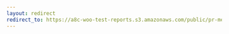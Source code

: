```yaml
---
layout: redirect
redirect_to: https://a8c-woo-test-reports.s3.amazonaws.com/public/pr-merge/42683/e2e/index.html
---
```

